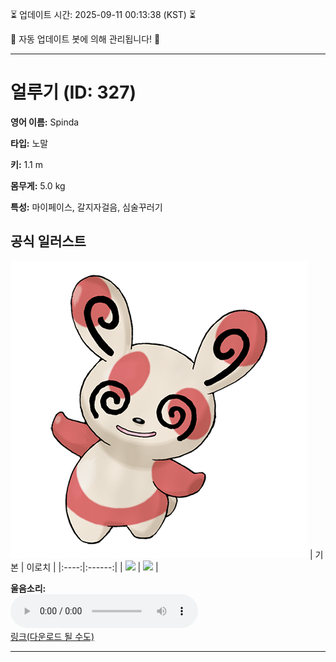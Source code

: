 
⏳ 업데이트 시간: 2025-09-11 00:13:38 (KST) ⏳

🤖 자동 업데이트 봇에 의해 관리됩니다! 🤖

---

# 얼루기 (ID: 327)
**영어 이름:** Spinda

**타입:** 노말

**키:** 1.1 m

**몸무게:** 5.0 kg

**특성:** 마이페이스, 갈지자걸음, 심술꾸러기

## 공식 일러스트
![](https://raw.githubusercontent.com/PokeAPI/sprites/master/sprites/pokemon/other/official-artwork/327.png)
| 기본 | 이로치 |
|:----:|:------:|
| <img src="http://play.pokemonshowdown.com/sprites/ani/spinda.gif" width="200"> | <img src="http://play.pokemonshowdown.com/sprites/ani-shiny/spinda.gif" width="200"> |

**울음소리:**<br><audio controls src="https://raw.githubusercontent.com/PokeAPI/cries/main/cries/pokemon/latest/327.ogg"></audio><br> [링크(다운로드 될 수도)](https://raw.githubusercontent.com/PokeAPI/cries/main/cries/pokemon/latest/327.ogg)


---
